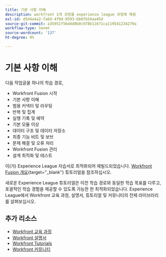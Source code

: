 ```yaml
---
title: 기본 사항 이해
description: workfront 1개 과정을 experience league 과정에 매핑
exl-id: d5d4a4a2-fa6d-4f9d-9593-bb6fb54aa45d
source-git-commit: a35951f56d4d0b0c978b11671ca119541234270a
workflow-type: tm+mt
source-wordcount: '137'
ht-degree: 0%

---
```


# 기본 사항 이해

다음 작업글꼴 하나의 학습 경로,

* Workfront Fusion 시작
* 기본 사항 이해
* 범용 커넥터 및 라우팅
* 반복 및 집계
* 실행 기록 및 예약
* 기본 모듈 이상
* 데이터 구조 및 데이터 저장소
* 최종 기능 비트 및 보브
* 문제 해결 및 오류 처리
* Workfront Fusion 관리
* 설계 최적화 및 테스트

이(가) Experience League 자습서로 최적화되어 재빌드되었습니다. [Workfront Fusion 개요](https://experienceleague.adobe.com/docs/workfront-learn/tutorials-workfront/fusion/welcome-to-workfront-fusion/workfront-fusion-overview.html?lang=en){target="_blank"} 튜토리얼을 참조하십시오.

새로운 Experience League 튜토리얼은 이전 학습 경로와 동일한 학습 목표를 다루고, 포괄적인 학습 경험을 제공할 수 있도록 가능한 한 최적화되었습니다.  Experience League에서 Workfront 교육 과정, 설명서, 튜토리얼 및 커뮤니티의 전체 라이브러리를 살펴보십시오.

## 추가 리소스

* [Workfront 교육 과정](https://experienceleague.adobe.com/?lang=en&amp;Solution=Workfront#courses)
* [Workfront 설명서](https://experienceleague.adobe.com/docs/workfront.html)
* [Workfront Tutorials](https://experienceleague.adobe.com/docs/workfront-learn/tutorials-workfront/home.html)
* [Workfront 커뮤니티](https://experienceleaguecommunities.adobe.com/t5/workfront/ct-p/workfront)

